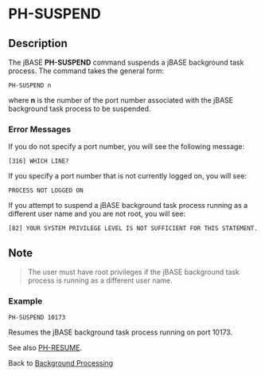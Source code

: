 # PH-SUSPEND 

<PageHeader />

## Description

The jBASE **PH-SUSPEND** command suspends a jBASE background task process. The command takes the general form:

```
PH-SUSPEND n
```

where **n** is the number of the port number associated with the jBASE background task process to be suspended.

### Error Messages

If you do not specify a port number, you will see the following message:

```
[316] WHICH LINE?
```

If you specify a port number that is not currently logged on, you will see:

```
PROCESS NOT LOGGED ON
```

If you attempt to suspend a jBASE background task process running as a different user name and you are not root, you will see:

```
[82] YOUR SYSTEM PRIVILEGE LEVEL IS NOT SUFFICIENT FOR THIS STATEMENT.
```

## Note

> The user must have root privileges if the jBASE background task process is running as a different user name.

### Example

```
PH-SUSPEND 10173
```

Resumes the jBASE background task process running on port 10173.

See also [PH-RESUME](./../ph-resume).

Back to [Background Processing](./../README.md)

<PageFooter />
